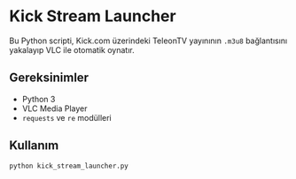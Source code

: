 # Kick Stream Launcher

Bu Python scripti, Kick.com üzerindeki TeleonTV yayınının `.m3u8` bağlantısını yakalayıp VLC ile otomatik oynatır.

## Gereksinimler
- Python 3
- VLC Media Player
- `requests` ve `re` modülleri

## Kullanım
```bash
python kick_stream_launcher.py
